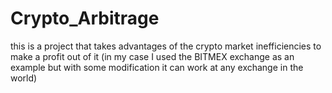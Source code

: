 # Crypto_Arbitrage
this is a project that takes advantages of the crypto market inefficiencies to make a profit out of it (in my case I used the BITMEX exchange as an example but with some modification it can work at any exchange in the world)
